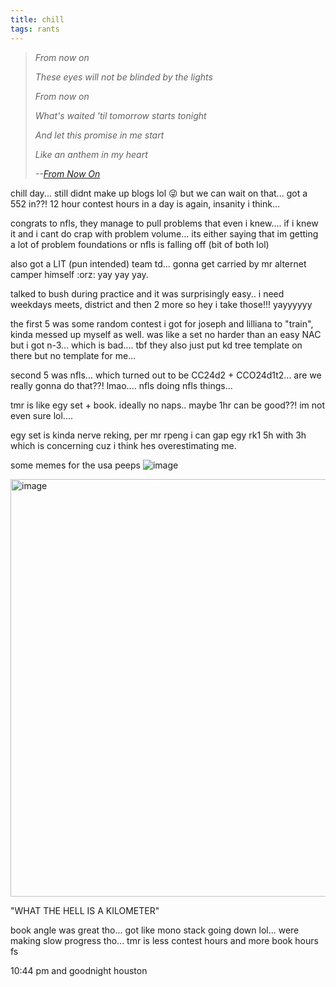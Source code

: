 ```yaml
---
title: chill
tags: rants
---
```


> *From now on*
>
> *These eyes will not be blinded by the lights*
>
> *From now on*
>
> *What's waited 'til tomorrow starts tonight*
>
> *And let this promise in me start*
>
> *Like an anthem in my heart*
>
> *--<cite>[From Now On](https://open.spotify.com/track/3IkWmgGsXbsafrunwPojXO?si=7fabbbcb52204b39)</cite>*

chill day... still didnt make up blogs lol 😜 but we can wait on that... got a 552 in??! 12 hour contest hours in a day is again, insanity i think...

congrats to nfls, they manage to pull problems that even i knew.... if i knew it and i cant do crap with problem volume... its either saying that im getting a lot of problem foundations or nfls is falling off (bit of both lol)

also got a LIT (pun intended) team td... gonna get carried by mr alternet camper himself :orz: yay yay yay. 

talked to bush during practice and it was surprisingly easy.. i need weekdays meets, district and then 2 more so hey i take those!!! yayyyyyy

the first 5 was some random contest i got for joseph and lilliana to "train", kinda messed up myself as well. was like a set no harder than an easy NAC but i got n-3... which is bad.... tbf they also just put kd tree template on there but no template for me...

second 5 was nfls... which turned out to be CC24d2 + CCO24d1t2... are we really gonna do that??! lmao.... nfls doing nfls things...

tmr is like egy set + book. ideally no naps.. maybe 1hr can be good??! im not even sure lol....

egy set is kinda nerve reking, per mr rpeng i can gap egy rk1 5h with 3h which is concerning cuz i think hes overestimating me.

some memes for the usa peeps
![image](https://github.com/user-attachments/assets/55ca4d44-c3b4-48e5-b328-39d1ca0c3589)

<img width="668" alt="image" src="https://github.com/user-attachments/assets/b9551af5-a358-41c1-a789-e5e1241a036b">

"WHAT THE HELL IS A KILOMETER"

book angle was great tho... got like mono stack going down lol... were making slow progress tho... tmr is less contest hours and more book hours fs

10:44 pm and goodnight houston
